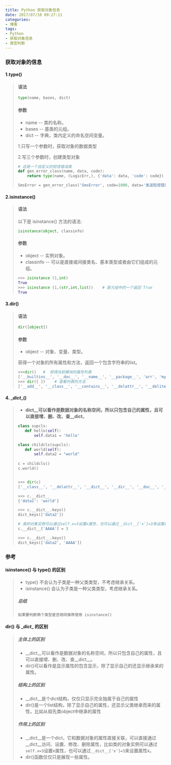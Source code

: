 ```yaml
---
title: Python 获取对象信息
date: 2017/07/10 09:27:11
categories: 
- 博客
tags: 
- Python
- 获取对象信息
- 类型判断
---
```


### 获取对象的信息

#### 1.type()

> #### 语法
>
> ```python
> type(name, bases, dict)
> ```
>
> #### 参数
>
> - name -- 类的名称。
> - bases -- 基类的元组。
> - dict -- 字典，类内定义的命名空间变量。
>
> 1.只写一个参数时，获取对象的数据类型
>
> 2.写三个参数时，创建类型对象 
>
> ```python
> # 这是一个自定义的短信错误类
> def gen_error_class(name, data, code):
>     return type(name, (LogicErr,), {'data': data, 'code': code})
> 
> SmsError = gen_error_class('SmsError', code=1000, data='发送短信错误')
> ```

#### 2.isinstance()

>####  语法
>
>以下是 isinstance() 方法的语法:
>
>```python
>isinstance(object, classinfo)
>```
>
>#### 参数
>
>- object -- 实例对象。
>- classinfo -- 可以是直接或间接类名、基本类型或者由它们组成的元组。
>
>```python
>>>> isinstance (1,int)
>True
>>>> isinstance (1,(str,int,list))    # 是元组中的一个返回 True
>True
>```

#### 3.dir()

>#### 语法
>
>```python
>dir([object])
>```
>
>#### 参数
>
>- object -- 对象、变量、类型。
>
>获得一个对象的所有属性和方法，返回一个包含字符串的list。 
>
>```python
>>>>dir()   #  获得当前模块的属性列表
>['__builtins__', '__doc__', '__name__', '__package__', 'arr', 'myslice']
>>>> dir([ ])    # 查看列表的方法
>['__add__', '__class__', '__contains__', '__delattr__', '__delitem__', '__delslice__', '__doc__', '__eq__', '__format__', '__ge__', '__getattribute__', '__getitem__', '__getslice__', '__gt__', '__hash__', '__iadd__', '__imul__', '__init__', '__iter__', '__le__', '__len__', '__lt__', '__mul__', '__ne__', '__new__', '__reduce__', '__reduce_ex__', '__repr__', '__reversed__', '__rmul__', '__setattr__', '__setitem__', '__setslice__', '__sizeof__', '__str__', '__subclasshook__', 'append', 'count', 'extend', 'index', 'insert', 'pop', 'remove', 'reverse', 'sort']
>```

#### 4. \__dict__()

>- __dict__可以看作是数据对象的名称空间，所以只包含自己的属性，且可以直接增、删、改、查__dict__。
>
>```python
>class supcls:
>    def hello(self):
>        self.data1 = 'hello'
>
>class childcls(supcls):
>    def world(self):
>        self.data2 = "world"
>        
>c = childcls()
>c.world()
>
>
>>>> dir(c)
>['__class__', '__delattr__', '__dict__', '__dir__', '__doc__', '__eq__', '__format__', '__ge__', '__getattribute__', '__gt__', '__hash__', '__init__', '__init_subclass__', '__le__', '__lt__', '__module__', '__ne__', '__new__', '__reduce__', '__reduce_ex__', '__repr__', '__setattr__', '__sizeof__', '__str__', '__subclasshook__', '__weakref__', 'hello', 'world']
>
>>>> c.__dict__
>{'data2': 'world'}
>
>>>> c.__dict__.keys()
>dict_keys(['data2'])
>
># 类的对象实例可以通过self.x=3设置x属性，也可以通过__dict__['x']=3来设置属性x。
>c.__dict__['AAAA'] = 3
>
>>>> c.__dict__.keys()
>dict_keys(['data2', 'AAAA'])
>
>```
>
>



### 参考

#### isinstance() 与 type() 的区别

> - type() 不会认为子类是一种父类类型，不考虑继承关系。
> - isinstance() 会认为子类是一种父类类型，考虑继承关系。
>
> ##### 总结
>
> `如果要判断两个类型是否相同推荐使用 isinstance()`

#### dir() 与 \__dict__  的区别

>##### 主体上的区别
>
>- \_\_dict\_\_可以看作是数据对象的名称空间，所以只包含自己的属性，且可以直接增、删、改、查\_\_dict__。
>- dir()可以看作是显示属性的包含显示，除了显示自己的还显示继承来的属性。
>
>##### 结构上的区别
>
>- \__dict__是个dict结构，仅仅只显示完全独属于自己的属性
>- dir()是一个list结构，除了显示自己的属性，还显示父类继承而来的属性，比如从祖先类object中继承的属性
>
>##### 作用上的区别
>
>- \_\_dict\_\_是一个dict，它和数据对象的属性直接关联，可以直接通过 \_\_dict\__访问、设置、修改、删除属性，比如类的对象实例可以通过`self.x=3`设置x属性，也可以通过`__dict__['x']=3`来设置属性x。
>- dir()函数仅仅只是展现一些属性。 

